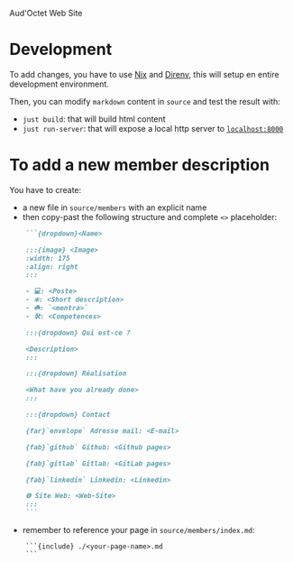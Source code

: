Aud'Octet Web Site

# Development

To add changes, you have to use [Nix](https://nixos.org/) and [Direnv](https://github.com/nix-community/nix-direnv),
this will setup en entire development environment.

Then, you can modify `markdown` content in `source` and test the result with:
- `just build`: that will build html content
- `just run-server`: that will expose a local http server to [`localhost:8000`](http://localhost:8000)

# To add a new member description

You have to create:
- a new file in `source/members` with an explicit name
- then copy-past the following structure and complete `<>` placeholder:
```md
    ```{dropdown}<Name>

    :::{image} <Image>
    :width: 175
    :align: right
    :::

    - 💻: <Poste>
    - ❇️: <Short description>
    - ☘️: `<mentra>`
    - 🛠️: <Competences>

    :::{dropdown} Qui est-ce ?

    <Description>
    :::

    :::{dropdown} Réalisation

    <What have you already done>
    :::

    :::{dropdown} Contact

    {far}`envelope` Adresse mail: <E-mail>

    {fab}`github` Github: <Github pages>

    {fab}`gitlab` Gitlab: <GitLab pages>

    {fab}`linkedin` Linkedin: <Linkedin>

    🌐 Site Web: <Web-Site>
    :::
    ```
```
- remember to reference your page in `source/members/index.md`:
```
    ```{include} ./<your-page-name>.md
    ```
```
